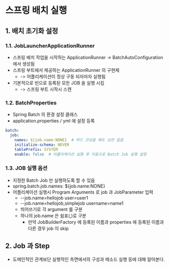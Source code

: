 # 스프링 배치 실행
## 1. 배치 초기화 설정
### 1.1. JobLauncherApplicationRunner
- 스프링 배치 작업을 시작하는 ApplicationRunner -> BatchAutoConfiguration 에서 생성됨
- 스프링 부트에서 제공하는 ApplicationRunner 의 구현체
  - -> 어플리케이션이 정상 구동 되자마자 실행됨
- 기본적으로 빈으로 등록된 모든 JOB 을 실행 시킴
  - -> 스프링 부트 시작시 스캔

### 1.2. BatchProperties
- Spring Batch 의 환경 설정 클래스
- application.properties / yml 에 설정 등록
```yaml
batch:
  job:
    names: ${job.name:NONE}  # 하드 코딩을 해도 상관 없음
    initialize-schema: NEVER
    tablePrefix: SYSTEM
    enable: false  # 어플리케이션 실행 후 자동으로 Batch Job 실행 설정
 ```

### 1.3. JOB 실행 옵션
- 지정한 Batch Job 만 실행하도록 할 수 있음
- spring.batch.job.names: ${job.name:NONE}
- 어플리케이션 실행시 Program Arguments 로 job 과 JobParameter 입력
  - --job.name=hellojob user=user1
  - --job.name=hellojob,simplejob username=name1
  - 띄어쓰기로 각 argument 를 구분
  - 하나의 job.name 은 쉼표(,)로 구분
    - 만약 JobBuilderFactory 에 등록된 이름과 properties 에 등록된 이름과 다른 경우 job 이 skip



## 2. Job 과 Step
- 도메인적인 관계보단 실행적인 측면에서의 구성과 메소드 실행 등에 대해 알아본다.